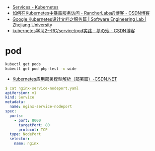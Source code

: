 

* [Services - Kubernetes ](https://kubernetes.io/docs/concepts/services-networking/service/)
* [如何在Kubernetes中暴露服务访问 - RancherLabs的博客 - CSDN博客 ](http://blog.csdn.net/rancherlabs/article/details/53991992)
* [Google Kubernetes设计文档之服务篇 | Software Engineering Lab | Zhejiang University ](http://www.sel.zju.edu.cn/?p=360)
* [kubernetes学习2--RC/service/pod实践 - 夢の殇 - CSDN博客 ](http://blog.csdn.net/dream_broken/article/details/53115770)

# pod


```bash
kubectl get pods
kubectl get pod php-test -o wide
```


* [Kubernetes应用部署模型解析（部署篇）-CSDN.NET ](http://www.csdn.net/article/2015-06-12/2824937)

```yaml
$ cat nginx-service-nodeport.yaml 
apiVersion: v1 
kind: Service 
metadata: 
  name: nginx-service-nodeport 
spec: 
  ports: 
    - port: 8000
      targetPort: 80 
      protocol: TCP 
  type: NodePort
  selector: 
    name: nginx 
```